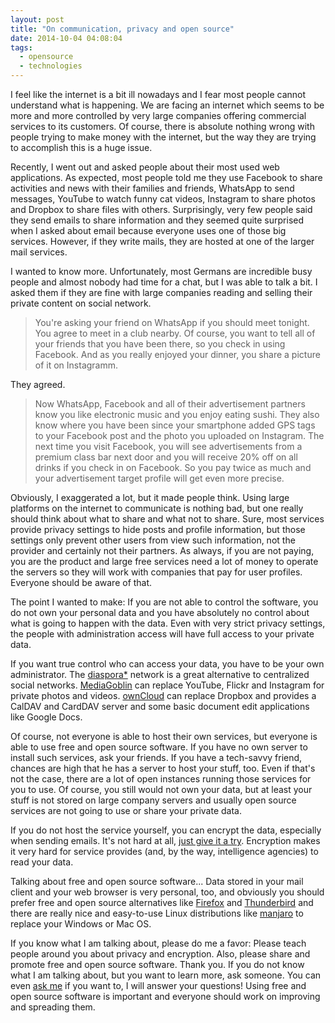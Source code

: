 ```yaml
---
layout: post
title: "On communication, privacy and open source"
date: 2014-10-04 04:08:04
tags:
  - opensource
  - technologies
---
```


I feel like the internet is a bit ill nowadays and I fear most people cannot
understand what is happening. We are facing an internet which seems to be more
and more controlled by very large companies offering commercial services to its
customers. Of course, there is absolute nothing wrong with people trying to make
money with the internet, but the way they are trying to accomplish this is a
huge issue.

Recently, I went out and asked people about their most used web applications. As
expected, most people told me they use Facebook to share activities and news
with their families and friends, WhatsApp to send messages, YouTube to watch
funny cat videos, Instagram to share photos and Dropbox to share files with
others. Surprisingly, very few people said they send emails to share information
and they seemed quite surprised when I asked about email because everyone uses
one of those big services. However, if they write mails, they are hosted at one
of the larger mail services.

I wanted to know more. Unfortunately, most Germans are incredible busy people
and almost nobody had time for a chat, but I was able to talk a bit. I asked
them if they are fine with large companies reading and selling their private
content on social network.

> You're asking your friend on WhatsApp if you should meet tonight. You agree to
> meet in a club nearby. Of course, you want to tell all of your friends that
> you have been there, so you check in using Facebook. And as you really enjoyed
> your dinner, you share a picture of it on Instagramm.

They agreed.

> Now WhatsApp, Facebook and all of their advertisement partners know you like
> electronic music and you enjoy eating sushi. They also know where you have
> been since your smartphone added GPS tags to your Facebook post and the photo
> you uploaded on Instagram. The next time you visit Facebook, you will see
> advertisements from a premium class bar next door and you will receive 20% off
> on all drinks if you check in on Facebook. So you pay twice as much and your
> advertisement target profile will get even more precise.

Obviously, I exaggerated a lot, but it made people think. Using large platforms
on the internet to communicate is nothing bad, but one really should think about
what to share and what not to share. Sure, most services provide privacy
settings to hide posts and profile information, but those settings only prevent
other users from view such information, not the provider and certainly not their
partners. As always, if you are not paying, you are the product and large free
services need a lot of money to operate the servers so they will work with
companies that pay for user profiles. Everyone should be aware of that.

The point I wanted to make: If you are not able to control the software, you do
not own your personal data and you have absolutely no control about what is
going to happen with the data. Even with very strict privacy settings, the
people with administration access will have full access to your private data.

If you want true control who can access your data, you have to be your own
administrator. The [diaspora\*][diaspora] network is a great alternative to
centralized social networks. [MediaGoblin][mediagoblin] can replace YouTube,
Flickr and Instagram for private photos and videos. [ownCloud][owncloud] can
replace Dropbox and provides a CalDAV and CardDAV server and some basic document
edit applications like Google Docs.

Of course, not everyone is able to host their own services, but everyone is able
to use free and open source software. If you have no own server to install such
services, ask your friends. If you have a tech-savvy friend, chances are high
that he has a server to host your stuff, too. Even if that's not the case, there
are a lot of open instances running those services for you to use. Of course,
you still would not own your data, but at least your stuff is not stored on
large company servers and usually open source services are not going to use or
share your private data.

If you do not host the service yourself, you can encrypt the data, especially
when sending emails. It's not hard at all, [just give it a try][sumo-gpg].
Encryption makes it very hard for service provides (and, by the way,
intelligence agencies) to read your data.

Talking about free and open source software... Data stored in your mail client
and your web browser is very personal, too, and obviously you should prefer free
and open source alternatives like [Firefox][firefox] and
[Thunderbird][thunderbird] and there are really nice and easy-to-use Linux
distributions like [manjaro][manjaro] to replace your Windows or Mac OS.

If you know what I am talking about, please do me a favor: Please teach people
around you about privacy and encryption. Also, please share and promote free and
open source software. Thank you. If you do not know what I am talking about, but
you want to learn more, ask someone. You can even [ask me][contact] if you want
to, I will answer your questions! Using free and open source software is
important and everyone should work on improving and spreading them.

[contact]: /contact.html
[diaspora]: https://diasporafoundation.org/
[firefox]: https://www.mozilla.org/en-US/firefox/
[manjaro]: http://manjaro.org/
[mediagoblin]: http://mediagoblin.org/
[owncloud]: http://owncloud.org/
[sumo-gpg]: http://mzl.la/1lAQlMJ
[thunderbird]: https://www.mozilla.org/en-US/thunderbird/
